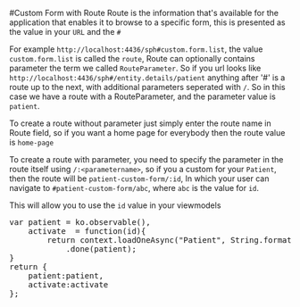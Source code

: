 ﻿#Custom Form with Route
Route is the information that's available for the application that enables it to browse to a specific form, this is presented as the value in your `URL` and the `#`

For example `http://localhost:4436/sph#custom.form.list`, the value `custom.form.list` is called the `route`, Route can optionally contains parameter the term we called `RouteParameter`. So if you url looks like `http://localhost:4436/sph#/entity.details/patient` anything after '#' is a route up to the next, with additional parameters seperated with `/`. So in this case we have a route with a RouteParameter, and the parameter value is `patient`.

To create a route without parameter just simply enter the route name in Route field, so if you want a home page for everybody then the route value is `home-page`

To create a route with parameter, you need to specify the parameter in the route itself using `/:<parametername>`, so if you a custom for your `Patient`, then the route will be `patient-custom-form/:id`, In which your user can navigate to `#patient-custom-form/abc`, where `abc` is the value for `id`.

This will allow you to use the `id` value in your viewmodels
<pre>
var patient = ko.observable(),
    activate  = function(id){
        return context.loadOneAsync("Patient", String.format("Id eq '{0}'", id))
            .done(patient);
}
return {
    patient:patient,
    activate:activate
};
</pre>



